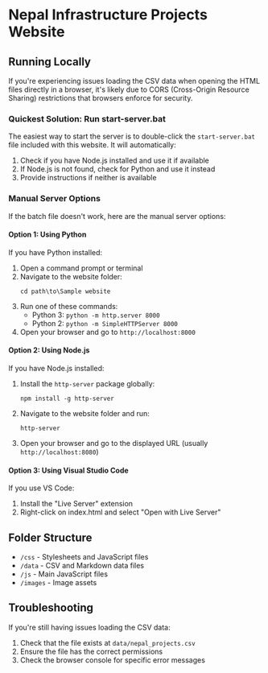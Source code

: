 # Nepal Infrastructure Projects Website

## Running Locally

If you're experiencing issues loading the CSV data when opening the HTML files directly in a browser, it's likely due to CORS (Cross-Origin Resource Sharing) restrictions that browsers enforce for security.

### Quickest Solution: Run start-server.bat

The easiest way to start the server is to double-click the `start-server.bat` file included with this website. It will automatically:

1. Check if you have Node.js installed and use it if available
2. If Node.js is not found, check for Python and use it instead
3. Provide instructions if neither is available

### Manual Server Options

If the batch file doesn't work, here are the manual server options:

#### Option 1: Using Python

If you have Python installed:

1. Open a command prompt or terminal
2. Navigate to the website folder:
   ```
   cd path\to\Sample website
   ```
3. Run one of these commands:
   - Python 3: `python -m http.server 8000`
   - Python 2: `python -m SimpleHTTPServer 8000`
4. Open your browser and go to `http://localhost:8000`

#### Option 2: Using Node.js

If you have Node.js installed:

1. Install the `http-server` package globally:
   ```
   npm install -g http-server
   ```
2. Navigate to the website folder and run:
   ```
   http-server
   ```
3. Open your browser and go to the displayed URL (usually `http://localhost:8080`)

#### Option 3: Using Visual Studio Code

If you use VS Code:

1. Install the "Live Server" extension
2. Right-click on index.html and select "Open with Live Server"

## Folder Structure

- `/css` - Stylesheets and JavaScript files
- `/data` - CSV and Markdown data files
- `/js` - Main JavaScript files
- `/images` - Image assets

## Troubleshooting

If you're still having issues loading the CSV data:

1. Check that the file exists at `data/nepal_projects.csv`
2. Ensure the file has the correct permissions
3. Check the browser console for specific error messages
